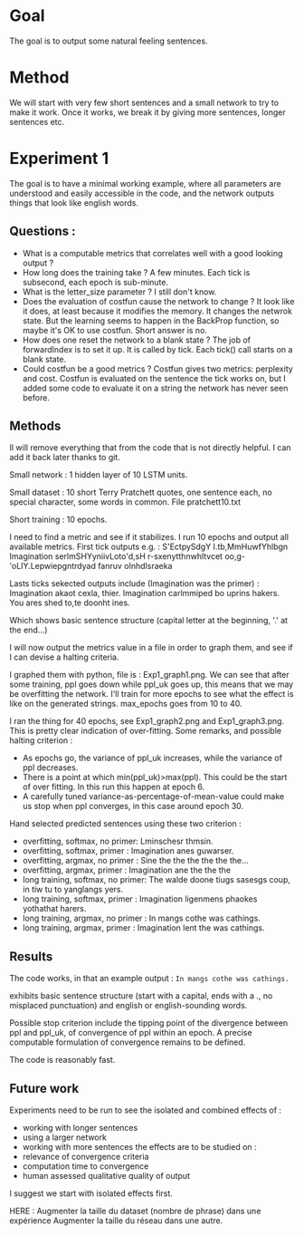 # Goal

The goal is to output some natural feeling sentences.

# Method

We will start with very few short sentences and a small network to try to make it work.
Once it works, we break it by giving more sentences, longer sentences etc.

# Experiment 1

The goal is to have a minimal working example, where all parameters are understood and easily accessible in the code, and the network outputs things that look like english words.

## Questions :
- What is a computable metrics that correlates well with a good looking output ?
- How long does the training take ?
  A few minutes. Each tick is subsecond, each epoch is sub-minute.
- What is the letter_size parameter ?
  I still don't know.
- Does the evaluation of costfun cause the network to change ?
  It look like it does, at least because it modifies the memory. It changes the netwrok state.
  But the learning seems to happen in the BackProp function, so maybe it's OK to use costfun.
  Short answer is no.
- How does one reset the network to a blank state ?
  The job of forwardIndex is to set it up. It is called by tick. Each tick() call starts on a blank state.
- Could costfun be a good metrics ?
  Costfun gives two metrics: perplexity and cost.
  Costfun is evaluated on the sentence the tick works on, but I added some code to evaluate it on a string the network has never seen before.

## Methods

Il will remove everything that from the code that is not directly helpful. I can add it back later thanks to git.

Small network : 1 hidden layer of 10 LSTM units.

Small dataset : 10 short Terry Pratchett quotes, one sentence each, no special character, some words in common. File pratchett10.txt

Short training : 10 epochs.

I need to find a metric and see if it stabilizes. I run 10 epochs and output all available metrics.
First tick outputs e.g. :
S'EctpySdgY I.tb,MmHuwfYhlbgn
Imagination serlmSHYyniivLoto'd,sH r-sxenytthnwhltvcet oo,g-'oLIY.Lepwiepgntrdyad fanruv oInhdlsraeka

Lasts ticks sekected outputs include (Imagination was the primer) :
Imagination akaot cexla, thier.
Imagination carlmmiped bo uprins hakers.
You ares shed to,te doonht ines.

Which shows basic sentence structure (capital letter at the beginning, '.' at the end…)

I will now output the metrics value in a file in order to graph them, and see if I can devise a halting criteria.

I graphed them with python, file is : Exp1_graph1.png. We can see that after some training, ppl goes down while ppl_uk goes up, this means that we may be overfitting the network. I'll train for more epochs to see what the effect is like on the generated strings. max_epochs goes from 10 to 40.

I ran the thing for 40 epochs, see Exp1_graph2.png and Exp1_graph3.png. This is pretty clear indication of over-fitting. Some remarks, and possible halting criterion :
- As epochs go, the variance of ppl_uk increases, while the variance of ppl decreases.
- There is a point at which min(ppl_uk)>max(ppl). This could be the start of over fitting. In this run this happen at epoch 6.
- A carefully tuned variance-as-percentage-of-mean-value could make us stop when ppl converges, in this case around epoch 30.

Hand selected predicted sentences using these two criterion :
- overfitting, softmax, no primer:
  Lminschesr thmsin.
- overfitting, softmax, primer :
  Imagination anes guwarser.
- overfitting, argmax, no primer :
  Sine the the the the the the...
- overfitting, argmax, primer :
  Imagination ane the the the
- long training, softmax, no primer:
  The walde doone tiugs sasesgs coup, in tiw tu to yanglangs yers.
- long training, softmax, primer :
  Imagination ligenmens phaokes yothathat harers.
- long training, argmax, no primer :
  In mangs cothe was cathings.
- long training, argmax, primer :
  Imagination lent the was cathings.

## Results

  The code works, in that an example output :
  `In mangs cothe was cathings.`

  exhibits basic sentence structure (start with a capital, ends with a ., no misplaced punctuation) and english or english-sounding words.

  Possible stop criterion include the tipping point of the divergence between ppl and ppl_uk, of convergence of ppl within an epoch. A precise computable formulation of convergence remains to be defined.

  The code is reasonably fast.

## Future work

  Experiments need to be run to see the isolated and combined effects of :
  - working with longer sentences
  - using a larger network
  - working with more sentences
  the effects are to be studied on :
  - relevance of convergence criteria
  - computation time to convergence
  - human assessed qualitative quality of output

I suggest we start with isolated effects first.


HERE : Augmenter la taille du dataset (nombre de phrase) dans une expérience
Augmenter la taille du réseau dans une autre.
